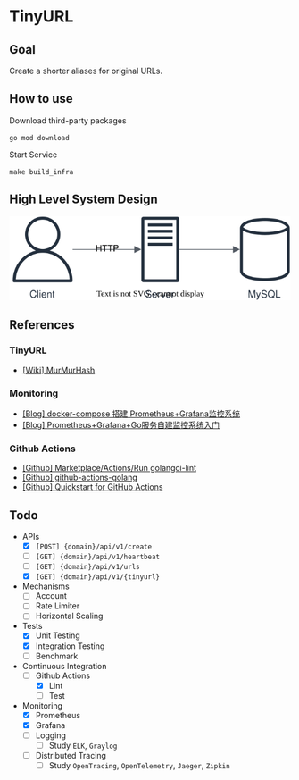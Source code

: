 # TinyURL

## Goal

Create a shorter aliases for original URLs.

## How to use

Download third-party packages

```
go mod download
```

Start Service

```
make build_infra
```

## High Level System Design

![image](./doc/image/architecture.svg)

## References

### TinyURL

- [[Wiki] MurMurHash](https://en.wikipedia.org/wiki/MurmurHash)

### Monitoring

- [[Blog] docker-compose 搭建 Prometheus+Grafana监控系统](https://www.cnblogs.com/qdhxhz/p/16325893.html)
- [[Blog] Prometheus+Grafana+Go服务自建监控系统入门](https://www.xhyonline.com/?p=1492)

### Github Actions

- [[Github] Marketplace/Actions/Run golangci-lint](https://github.com/marketplace/actions/run-golangci-lint)
- [[Github] github-actions-golang](https://github.com/mvdan/github-actions-golang)
- [[Github] Quickstart for GitHub Actions](https://docs.github.com/en/actions/quickstart)

## Todo

- APIs
  - [x] `[POST] {domain}/api/v1/create`
  - [ ] `[GET] {domain}/api/v1/heartbeat`
  - [ ] `[GET] {domain}/api/v1/urls`
  - [x] `[GET] {domain}/api/v1/{tinyurl}`

- Mechanisms
  - [ ] Account
  - [ ] Rate Limiter
  - [ ] Horizontal Scaling

- Tests
  - [x] Unit Testing
  - [x] Integration Testing
  - [ ] Benchmark

- Continuous Integration
  - [ ] Github Actions
    - [x] Lint
    - [ ] Test

- Monitoring
  - [x] Prometheus
  - [x] Grafana
  - [ ] Logging
    - [ ] Study `ELK`, `Graylog`
  - [ ] Distributed Tracing
    - [ ] Study `OpenTracing`, `OpenTelemetry`, `Jaeger`, `Zipkin`